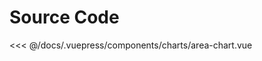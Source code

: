 <Demo componentName="charts-area-chart" />

# Source Code

<SourceCode>
<<< @/docs/.vuepress/components/charts/area-chart.vue
</SourceCode>
